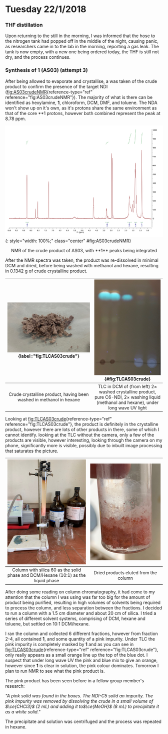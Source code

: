 # Tuesday 22/1/2018


### THF distillation

Upon returning to the still in the morning, I was informed that the hose to the nitrogen tank had popped off in the middle of the night, causing panic, as researchers came in to the lab in the morning, reporting a gas leak. The tank is now empty, with a new one being ordered today, the THF is still not dry, and the process continues.

### Synthesis of **1** (AS03) (attempt 3)

After being allowed to evaporate and crystallise, a was taken of the crude product to confirm the presence of the target NDI ([fig:AS03crudeNMR](#fig:AS03crudeNMR){reference-type="ref" reference="fig:AS03crudeNMR"}). The majority of what is there can be identified as hexylamine, **1**, chloroform, DCM, DMF, and toluene. The NDA won't show up on it's own, as it's protons share the same environment as that of the core **1 protons, however both combined represent the peak at 8.78 ppm.


![!{label="fig:AS03crudeNMR"}](CrudeNMR.png){: style="width: 100%;" class="center"  #fig:AS03crudeNMR}
<center markdown=True>NMR of the crude product of AS03, with **1** peaks being integrated</center>

After the NMR spectra was taken, the product was re-dissolved in minimal DCM and dried, before being washed with methanol and hexane, resulting in 0.1342 g of crude crystalline product.

|         ![!](IMG_0066.jpeg){label="fig:TLCAS03crude"}         |            ![!](IMG_0068.jpeg){#fig:TLCAS03crude}             |
| :----------------------------------------------------------: | :----------------------------------------------------------: |
| Crude crystalline product, having been washed in methanol in hexane | TLC in DCM of (from left) $2\times$ washed crystalline product, pure C6-NDI, $2\times$ washing liquid (methanol and hexane), under long wave UV light |

Looking at [fig:TLCAS03crude](#fig:TLCAS03crude){reference-type="ref" reference="fig:TLCAS03crude"}, the product is definitely in the crystalline product, however there are lots of other products in there, some of which I cannot identify. looking at the TLC without the camera, only a few of the products are visible, however interesting, looking through the camera on my phone, significantly more is visible, possibly due to inbuilt image processing that saturates the picture.

|                ![!](IMG_0069.jpeg)                |    ![!](IMG_0071.jpeg)     |
| :----------------------------------------------------------: | :-----------------------------------: |
| Column with silica 60 as the solid phase and DCM/Hexane (10:1) as the liquid phase | Dried products eluted from the column |

After doing some reading on column chromatography, it had come to my attention that the column I was using was far too big for the amount of product being purified, resulting in high volumes of solvents being required to process the column, and less separation between the fractions. I decided to run a column with a 1.5 cm diameter and about 20 cm of silica. I tried a series of different solvent systems, comprising of DCM, hexane and toluene, but settled on 10:1 DCM/hexane.

I ran the column and collected 6 different fractions, however from fraction 2-4, all contained **1**, and some quantity of a pink impurity. Under TLC the pink impurity is completely masked by **1** and as you can see in [fig:TLCAS03crude](#fig:TLCAS03crude){reference-type="ref" reference="fig:TLCAS03crude"}, only really appears as a small orange line up the top of the blue dot. I suspect that under long wave UV the pink and blue mix to give an orange, however since **1** is clear in solution, the pink colour dominates. Tomorrow I plan to run NMR to see what the pink product is.

The pink product has been seen before in a fellow group member's research:

*"A pink solid was found in the boxes. The NDI-C5 solid an impurity. The pink impurity was removed by dissolving the crude in a small volume of $\ce{CHCl3}$ (2 mL) and adding it to$\ce{MeOH}$ (8 mL) to precipitate it as a white solid."*

The precipitate and solution was centrifuged and the process was repeated in hexane.